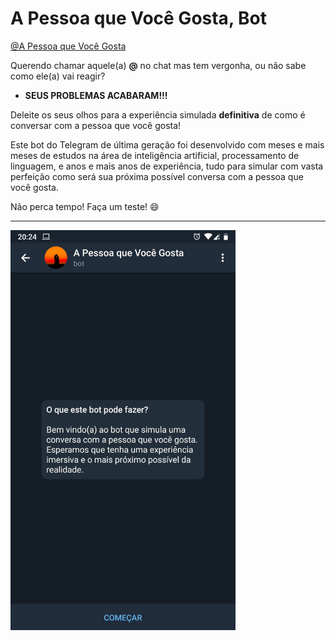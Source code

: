 # A Pessoa que Você Gosta, Bot

[@A Pessoa que Você Gosta](https://t.me/a_pessoa_que_voce_gosta_bot)

Querendo chamar aquele(a) **@** no chat mas tem vergonha, ou não sabe como ele(a) vai reagir?

- **SEUS PROBLEMAS ACABARAM!!!**

Deleite os seus olhos para a experiência simulada **definitiva** de como é conversar com a pessoa que você gosta!

Este bot do Telegram de última geração foi desenvolvido com meses e mais meses de estudos na área de inteligência artificial, processamento de linguagem, e anos e mais anos de experiência, tudo para simular com vasta perfeição como será sua próxima possível conversa com a pessoa que você gosta.

Não perca tempo! Faça um teste! :smile:

---

<img src="https://github.com/renanstd/a-pessoa-que-voce-gosta-bot/blob/master/screenshot/screenshot.jpg" width="360" height="640"/>
